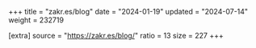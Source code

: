 +++
title = "zakr.es/blog"
date = "2024-01-19"
updated = "2024-07-14"
weight = 232719

[extra]
source = "https://zakr.es/blog/"
ratio = 13
size = 227
+++
